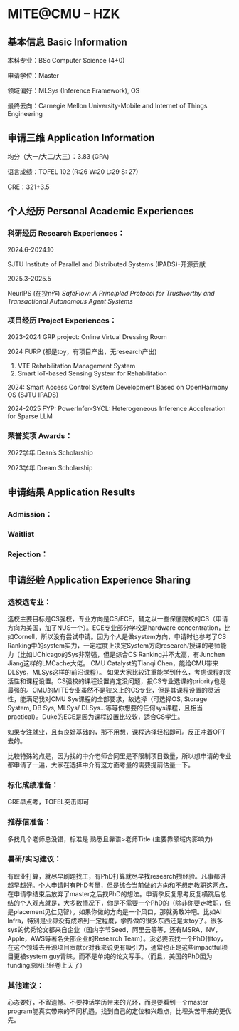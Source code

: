 # MITE@CMU – HZK

## 基本信息 Basic Information

本科专业：BSc Computer Science (4+0)

申请学位：Master

领域偏好：MLSys (Inference Framework), OS

最终去向：Carnegie Mellon University-Mobile and Internet of Things Engineering


## 申请三维 Application Information

均分（大一/大二/大三）：3.83 (GPA)

语言成绩：TOFEL 102 (R:26 W:20 L:29 S: 27)

GRE：321+3.5


## 个人经历 Personal Academic Experiences

### 科研经历 Research Experiences：

2024.6-2024.10 

SJTU Institute of Parallel and Distributed Systems (IPADS)-开源贡献

2025.3-2025.5

NeurlPS (在投n作) *SafeFlow: A Principled Protocol for Trustworthy and Transactional Autonomous Agent Systems* 

### 项目经历 Project Experiences：

2023-2024 GRP project: Online Virtual Dressing Room

2024 FURP (都是toy，有项目产出，无research产出)

1. VTE Rehabilitation Management System
2. Smart IoT-based Sensing System for Rehabilitation

2024: Smart Access Control System Development Based on OpenHarmony OS (SJTU IPADS)

2024-2025 FYP: PowerInfer-SYCL: Heterogeneous Inference Acceleration for Sparse LLM

### 荣誉奖项 Awards：

2022学年 Dean’s Scholarship

2023学年 Dream Scholarship

## 申请结果 Application Results

### Admission：

### Waitlist

### Rejection：



## 申请经验 Application Experience Sharing

### 选校选专业：

选校主要目标是CS强校，专业方向是CS/ECE，辅之以一些保底院校的CS（申请方向为美国，加了NUS一个）。ECE专业部分学校是hardware concentration，比如Cornell，所以没有尝试申请。因为个人是做system方向，申请时也参考了CS Ranking中的system实力，一定程度上决定System方向research/授课的老师能力（比如UChicago的Sys非常强，但是综合CS Ranking并不太高，有Junchen Jiang这样的LMCache大佬。 CMU Catalyst的Tianqi Chen，能给CMU带来DLSys，MLSys这样的前沿课程）。
 如果大家比较注重能学到什么，考虑课程的灵活性和课程设置。CS强校的课程设置肯定没问题，投CS专业选课的priority也是最强的。CMU的MITE专业虽然不是狭义上的CS专业，但是其课程设置的灵活性，能满足我对CMU Sys课程的全部要求，故选择（可选择OS, Storage System, DB Sys, MLSys/ DLSys…等等你想要的任何sys课程，且相当practical）。Duke的ECE是因为课程设置比较软，适合CS学生。

如果专注就业，且有良好基础的，那不用想，课程选择轻松即可。反正冲着OPT去的。

比较特殊的点是，因为找的中介老师合同里是不限制项目数量，所以想申请的专业都申请了一遍，大家在选择中介有这方面考量的需要提前估量一下。

### 标化成绩准备：

GRE早点考，TOFEL突击即可

### 推荐信准备：

多找几个老师总没错，标准是 熟悉且靠谱>老师Title (主要靠领域内影响力)

### 暑研/实习建议：

有职业打算，就尽早刷题找工，有PhD打算就尽早找research攒经验。凡事都讲越早越好。个人申请时有PhD考量，但是综合当前做的方向和不想走教职这两点，在申请季结束后放弃了master之后找PhD的想法。申请季反复思考反复横跳后总结的个人观点就是，大多数情况下，你是不需要一个PhD的（除非你要走教职，但是placement见仁见智）。如果你做的方向是一个风口，那就勇敢冲吧。比如AI Infra，特别是业界没有成熟到一定程度，学界做的很多东西还是太toy了。很多sys的优秀论文都来自企业（国内字节Seed，阿里云等等，还有MSRA，NV，Apple，AWS等著名头部企业的Research Team）。没必要去找一个PhD作toy，在这个领域去开源项目贡献pr对我来说更有吸引力，通常也正是这些impactful项目更被system guy青睐，而不是单纯的论文写手。（而且，美国的PhD因为funding原因已经卷上天了）

### 其他建议：

心态要好，不留遗憾。不要神话学历带来的光环，而是要看到一个master program能真实带来的不同机遇。找到自己的定位和兴趣点，比埋头苦干来的更优先。